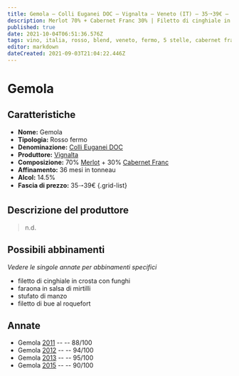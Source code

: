 ```yaml
---
title: Gemola – Colli Euganei DOC – Vignalta – Veneto (IT) – 35🠒39€ – 3★-5★
description: Merlot 70% + Cabernet Franc 30% | Filetto di cinghiale in crosta con funghi – Faraona in salsa di mirtilli – Stufato di manzo – Filetto di bue al roquefort
published: true
date: 2021-10-04T06:51:36.576Z
tags: vino, italia, rosso, blend, veneto, fermo, 5 stelle, cabernet franc, merlot, filetto di cinghiale in crosta con funghi, faraona in salsa di mirtilli, stufato di manzo, filetto di bue al roquefort, 35🠒39€
editor: markdown
dateCreated: 2021-09-03T21:04:22.446Z
---
```


# Gemola

## Caratteristiche
- **Nome:** Gemola
- **Tipologia:** Rosso fermo
- **Denominazione:** [Colli Euganei DOC](/denominazioni/Italia/Veneto/DOC/Colli-Euganei)
- **Produttore:** [Vignalta](/produttori/Italia/Veneto/Vignalta) 
- **Composizione:** 70% [Merlot](/vitigni/Francia/bacca-nera/merlot) + 30% [Cabernet Franc](/vitigni/Francia/bacca-nera/cabernet-franc)
- **Affinamento:** 36 mesi in tonneau 
- **Alcol:** 14.5%
- **Fascia di prezzo:** 35🠒39€
{.grid-list}

## Descrizione del produttore

> n.d.


## Possibili abbinamenti
*Vedere le singole annate per abbinamenti specifici*

- filetto di cinghiale in crosta con funghi
- faraona in salsa di mirtilli
- stufato di manzo
- filetto di bue al roquefort

## Annate
- Gemola [2011](vini/Italia/Veneto/Vignalta/Vignalta/2011) -- <span class="star-3"></span> -- 88/100
- Gemola [2012](vini/Italia/Veneto/Vignalta/Vignalta/2012) -- <span class="star-5"></span> -- 94/100 
- Gemola [2013](vini/Italia/Veneto/Vignalta/Vignalta/2013) -- <span class="star-5"></span> -- 95/100
- Gemola [2015](vini/Italia/Veneto/Vignalta/Vignalta/2015) -- <span class="star-4"></span> -- 90/100